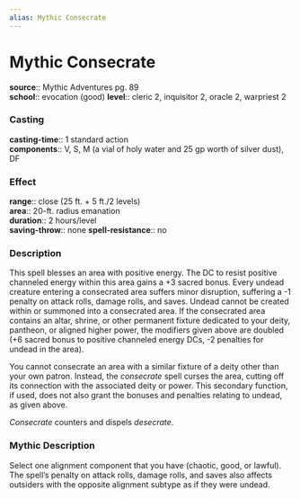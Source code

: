 ```yaml
---
alias: Mythic Consecrate
---
```


# Mythic Consecrate

**source**:: Mythic Adventures pg. 89  
**school**:: evocation (good)
**level**:: cleric 2, inquisitor 2, oracle 2, warpriest 2

### Casting 

**casting-time**:: 1 standard action  
**components**:: V, S, M (a vial of holy water and 25 gp worth of silver dust), DF

### Effect 

**range**:: close (25 ft. + 5 ft./2 levels)  
**area**:: 20-ft. radius emanation  
**duration**:: 2 hours/level  
**saving-throw**:: none
**spell-resistance**:: no

### Description 

This spell blesses an area with positive energy. The DC to resist positive channeled energy within this area gains a +3 sacred bonus. Every undead creature entering a consecrated area suffers minor disruption, suffering a -1 penalty on attack rolls, damage rolls, and saves. Undead cannot be created within or summoned into a consecrated area. If the consecrated area contains an altar, shrine, or other permanent fixture dedicated to your deity, pantheon, or aligned higher power, the modifiers given above are doubled (+6 sacred bonus to positive channeled energy DCs, -2 penalties for undead in the area).  
  
You cannot consecrate an area with a similar fixture of a deity other than your own patron. Instead, the *consecrate* spell curses the area, cutting off its connection with the associated deity or power. This secondary function, if used, does not also grant the bonuses and penalties relating to undead, as given above.  
  
*Consecrate* counters and dispels *desecrate*.

### Mythic Description

Select one alignment component that you have (chaotic, good, or lawful). The spell’s penalty on attack rolls, damage rolls, and saves also affects outsiders with the opposite alignment subtype as if they were undead.
